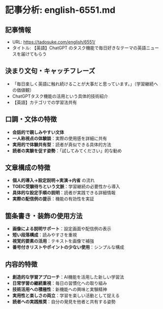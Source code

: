 # 記事分析: english-6551.md

## 記事情報
- URL: https://tadosuke.com/english/6551/
- タイトル: 【英語】ChatGPT のタスク機能で毎日好きなテーマの英語ニュースを届けてもらう

## 決まり文句・キャッチフレーズ
- 「毎日楽しく英語に触れ続けることが大事だと思っています。」（学習継続への価値観）
- ChatGPTタスク機能の活用という具体的技術紹介
- 【英語】カテゴリでの学習法共有

## 口調・文体の特徴
- **会話的で親しみやすい文体**
- **一人称視点の体験談**：実際の使用感を詳細に共有
- **実用的で体験共有型**：読者が真似できる具体的方法
- **読者の実験を促す姿勢**：「試してみてください」的な勧め

## 文章構成の特徴
- **個人的導入→設定説明→実演→内省** の流れ
- **TOEIC受験待ちという文脈**：学習継続の必要性から導入
- **具体的な設定手順の説明**：読者が実践できる詳細情報
- **実際の配信例の提示**：機能の有効性を実証

## 箇条書き・装飾の使用方法
- **画像による説明サポート**：設定画面や配信例の表示
- **短い段落構成**：読みやすさを重視
- **視覚的要素の活用**：テキストを画像で補強
- **番号付きリストやポイントの少ない使用**：シンプルな構成

## 内容的特徴
- **創造的な学習アプローチ**：AI機能を活用した新しい学習法
- **日常学習の継続重視**：毎日の習慣化への取り組み
- **技術活用への積極性**：新機能への興味と実験精神
- **実用性と楽しさの両立**：学習を楽しい活動として捉える
- **読者への実践推奨**：自分の発見を他者と共有する姿勢